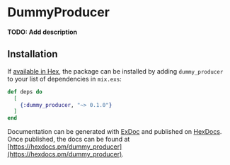 # DummyProducer

**TODO: Add description**

## Installation

If [available in Hex](https://hex.pm/docs/publish), the package can be installed
by adding `dummy_producer` to your list of dependencies in `mix.exs`:

```elixir
def deps do
  [
    {:dummy_producer, "~> 0.1.0"}
  ]
end
```

Documentation can be generated with [ExDoc](https://github.com/elixir-lang/ex_doc)
and published on [HexDocs](https://hexdocs.pm). Once published, the docs can
be found at [https://hexdocs.pm/dummy_producer](https://hexdocs.pm/dummy_producer).

